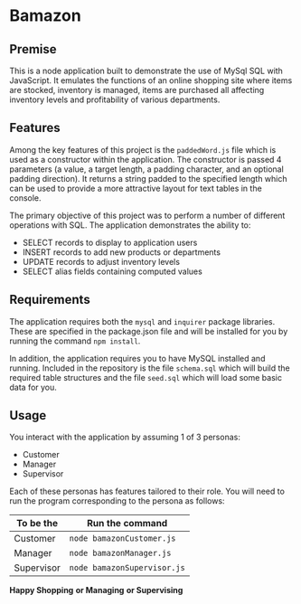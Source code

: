 # Bamazon

## Premise
This is a node application built to demonstrate the use of MySql SQL with JavaScript.  It emulates the functions of an online shopping site where items are stocked, inventory is managed, items are purchased all affecting inventory levels and profitability of various departments.  


## Features
Among the key features of this project is the `paddedWord.js` file which is used as a constructor within the application.  The constructor is passed 4 parameters (a value, a target length, a padding character, and an optional padding direction).  It returns a string padded to the specified length which can be used to provide a more attractive layout for text tables in the console.  

The primary objective of this project was to perform a number of different operations with SQL.  The application demonstrates the ability to:

* SELECT records to display to application users
* INSERT records to add new products or departments
* UPDATE records to adjust inventory levels
* SELECT alias fields containing computed values


## Requirements
The application requires both the `mysql` and `inquirer` package libraries.  These are specified in the package.json file and will be installed for you by running the command `npm install`.

In addition, the application requires you to have MySQL installed and running.  Included in the repository is the file `schema.sql` which will build the required table structures and the file `seed.sql` which will load some basic data for you.  


## Usage
You interact with the application by assuming 1 of 3 personas:
* Customer
* Manager
* Supervisor

Each of these personas has features tailored to their role.  You will need to run the program corresponding to the persona as follows:

To be the | Run the command
--------- | --------------
Customer | `node bamazonCustomer.js` 
Manager | `node bamazonManager.js` 
Supervisor | `node bamazonSupervisor.js` 


**Happy Shopping** 
**or Managing** 
**or Supervising**
